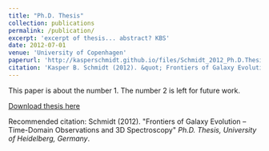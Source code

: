 ```yaml
---
title: "Ph.D. Thesis"
collection: publications
permalink: /publication/
excerpt: 'excerpt of thesis... abstract? KBS'
date: 2012-07-01
venue: 'University of Copenhagen'
paperurl: 'http://kasperschmidt.github.io/files/Schmidt_2012_Ph.D.Thesis.pdf'
citation: 'Kasper B. Schmidt (2012). &quot; Frontiers of Galaxy Evolution – Time-Domain Observations and 3D Spectroscopy &quot; <i>MPIA & University of Heidelberg</i>'
---
```

This paper is about the number 1. The number 2 is left for future work.

[Download thesis here](http://kasperschmidt.github.io/files/Schmidt_2012_Ph.D.Thesis.pdf)

Recommended citation: Schmidt (2012). "Frontiers of Galaxy Evolution – Time-Domain Observations and 3D Spectroscopy" <i>Ph.D. Thesis, University of Heidelberg, Germany</i>.